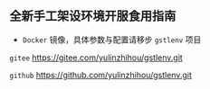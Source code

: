 ## 全新手工架设环境开服食用指南

- `Docker` 镜像，具体参数与配置请移步 `gstlenv`  项目

`gitee` https://gitee.com/yulinzhihou/gstlenv.git

`github` https://github.com/yulinzhihou/gstlenv.git

